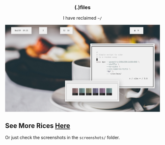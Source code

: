 <h3 align="center">(.)files</h3>
<p align="center">I have reclaimed <code>~/</code></p>

<p align="center"

![img](screenshots/what10.png)

</p>

## See More Rices [Here](https://co1ncidence.github.io/rices/)
Or just check the screenshots in the `screenshots/` folder.

